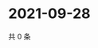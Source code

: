 # 2021-09-28

共 0 条

<!-- BEGIN -->
<!-- 最后更新时间 Tue Sep 28 2021 08:51:33 GMT+0800 (China Standard Time) -->

<!-- END -->
